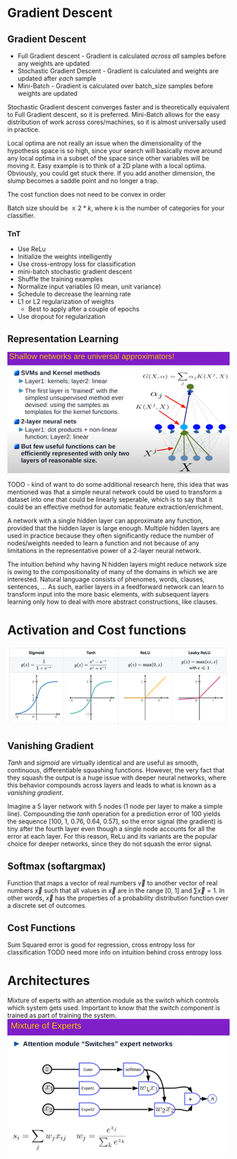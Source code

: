 # Gradient Descent
## Gradient Descent
- Full Gradient descent - Gradient is calculated *across all* samples before any weights are updated
- Stochastic Gradient Descent - Gradient is calculated and weights are updated after *each* sample
- Mini-Batch - Gradient is calculated over batch_size samples before weights are updated

Stochastic Gradient descent converges faster and is theoretically equivalent to Full Gradient descent, so it is preferred.  Mini-Batch allows for the easy distribution of work across cores/machines, so it is almost universally used in practice.

Local optima are not really an issue when the dimensionality of the hypothesis space is so high, since your search will basically move around any local optima in a subset of the space since other variables will be moving it.  Easy example is to think of a 2D plane with a local optima.  Obviously, you could get stuck there.  If you add another dimension, the slump becomes a saddle point and no longer a trap.

The cost function does not need to be convex in order

Batch size should be $\leq 2*k$, where k is the number of categories for your classifier.

### TnT
- Use ReLu
- Initialize the weights intelligently
- Use cross-entropy loss for classification
- mini-batch stochastic gradient descent
- Shuffle the training examples
- Normalize input variables (0 mean, unit variance)
- Schedule to decrease the learning rate
- L1 or L2 regularization of weights
  - Best to apply after a couple of epochs
- Use dropout for regularization


## Representation Learning
![2LayerANN for linear separation](../resources/images/ANN_fn_approximator.png)

TODO - kind of want to do some additional research here, this idea that was mentioned was that a simple neural network could be used to transform a dataset into one that could be linearly seperable, which is to say that it could be an effective method for automatic feature extraction/enrichment.

A network with a single hidden layer can approximate any function, provided that the hidden layer is large enough.  Multiple hidden layers are used in practice because they often significantly reduce the number of nodes/weights needed to learn a function and not because of any limitations in the representative power of a 2-layer neural network.

The intuition behind why having N hidden layers might reduce network size is owing to the compositionality of many of the domains in which we are interested.  Natural language consists of phenomes, words, clauses, sentences, ...  As such, earlier layers in a feedforward network can learn to transform input into the more basic elements, with subsequent layers learning only how to deal with more abstract constructions, like clauses.

# Activation and Cost functions
![Activation Functions](../resources/images/activation_functions.ppm)<br>

## Vanishing Gradient
$Tanh$ and $sigmoid$ are virtually identical and are useful as smooth, continuous, differentiable squashing functions.  However, the very fact that they squash the output is a huge issue with deeper neural networks, where this behavior compounds across layers and leads to what is known as a *vanishing gradient*.

Imagine a 5 layer network with 5 nodes (1 node per layer to make a simple line).  Compounding the $tanh$ operation for a prediction error of 100 yields the sequence [100, 1, 0.76, 0.64, 0.57], so the error signal (the gradient) is tiny after the fourth layer even though a single node accounts for all the error at each layer. For this reason, ReLu and its variants are the popular choice for deeper networks, since they do not squash the error signal.

## Softmax (softargmax)
Function that maps a vector of real numbers $\vec{v}$ to another vector of real numbers $\vec{x}$ such that all values in $\vec{x}$ are in the range [0, 1] and $\sum{\vec{x}}=1$.  In other words, $\vec{x}$ has the properties of a probability distribution function over a discrete set of outcomes.

## Cost Functions
Sum Squared error is good for regression, cross entropy loss for classification
 TODO need more info on intuition behind cross entropy loss

# Architectures
Mixture of experts with an attention module as the switch which controls which system gets used.
Important to know that the switch component is trained as part of training the system.
![Attention switch](../resources/images/attention_module.png)